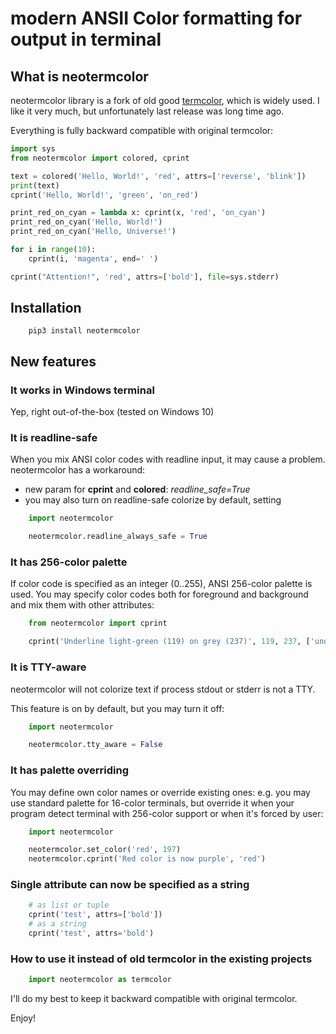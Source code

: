 # modern ANSII Color formatting for output in terminal

## What is neotermcolor

neotermcolor library is a fork of old good
[termcolor](https://pypi.org/project/termcolor/), which is widely used. I like
it very much, but unfortunately last release was long time ago.

Everything is fully backward compatible with original termcolor:

```python
import sys
from neotermcolor import colored, cprint

text = colored('Hello, World!', 'red', attrs=['reverse', 'blink'])
print(text)
cprint('Hello, World!', 'green', 'on_red')

print_red_on_cyan = lambda x: cprint(x, 'red', 'on_cyan')
print_red_on_cyan('Hello, World!')
print_red_on_cyan('Hello, Universe!')

for i in range(10):
    cprint(i, 'magenta', end=' ')

cprint("Attention!", 'red', attrs=['bold'], file=sys.stderr)
```

## Installation

```shell
    pip3 install neotermcolor
```

## New features

### It works in Windows terminal

Yep, right out-of-the-box (tested on Windows 10)

### It is readline-safe

When you mix ANSI color codes with readline input, it may cause a problem.
neotermcolor has a workaround:

* new param for **cprint** and **colored**: *readline_safe=True*
* you may also turn on readline-safe colorize by default, setting

```python
    import neotermcolor

    neotermcolor.readline_always_safe = True
```

### It has 256-color palette

If color code is specified as an integer (0..255), ANSI 256-color palette is
used. You may specify color codes both for foreground and background and mix
them with other attributes:

```python
    from neotermcolor import cprint

    cprint('Underline light-green (119) on grey (237)', 119, 237, ['underline'])
```

### It is TTY-aware

neotermcolor will not colorize text if process stdout or stderr is not a TTY.

This feature is on by default, but you may turn it off:

```python
    import neotermcolor

    neotermcolor.tty_aware = False
```

### It has palette overriding

You may define own color names or override existing ones: e.g. you may use
standard palette for 16-color terminals, but override it when your program
detect terminal with 256-color support or when it's forced by user:

```python
    import neotermcolor

    neotermcolor.set_color('red', 197)
    neotermcolor.cprint('Red color is now purple', 'red')
```

### Single attribute can now be specified as a string

```python
    # as list or tuple
    cprint('test', attrs=['bold'])
    # as a string
    cprint('test', attrs='bold')
```

### How to use it instead of old termcolor in the existing projects

```python
    import neotermcolor as termcolor
```

I'll do my best to keep it backward compatible with original termcolor.

Enjoy!
